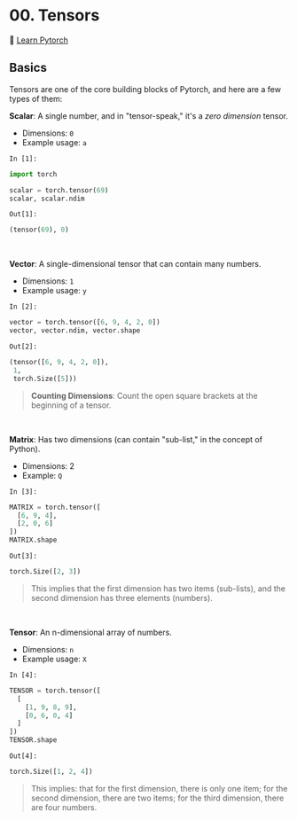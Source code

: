 # 00. Tensors

🍔 [Learn Pytorch](https://www.learnpytorch.io/00_pytorch_fundamentals/)

## Basics

Tensors are one of the core building blocks of Pytorch, and here are a few types of them:

**Scalar**: A single number, and in "tensor-speak," it's a *zero dimension* tensor.
- Dimensions: `0`
- Example usage: `a`

`In [1]:`
```python
import torch

scalar = torch.tensor(69)
scalar, scalar.ndim
```

`Out[1]:`
```python
(tensor(69), 0)
```

<br />

**Vector**: A single-dimensional tensor that can contain many numbers.
- Dimensions: `1`
- Example usage: `y`

`In [2]:`
```python
vector = torch.tensor([6, 9, 4, 2, 0])
vector, vector.ndim, vector.shape
```

`Out[2]:`
```python
(tensor([6, 9, 4, 2, 0]),
 1,
 torch.Size([5]))
```

> **Counting Dimensions**: Count the open square brackets at the beginning of a tensor.

<br />

**Matrix**: Has two dimensions (can contain "sub-list," in the concept of Python).
- Dimensions: 2
- Example: `Q`

`In [3]:`
```python
MATRIX = torch.tensor([
  [6, 9, 4],
  [2, 0, 6]
])
MATRIX.shape
```

`Out[3]:`
```python
torch.Size([2, 3])
```

> This implies that the first dimension has two items (sub-lists), and the second dimension has three elements (numbers).

<br />

**Tensor**: An n-dimensional array of numbers.
- Dimensions: `n`
- Example usage: `X`

`In [4]:`
```python
TENSOR = torch.tensor([
  [
    [1, 9, 8, 9],
    [0, 6, 0, 4]
  ]
])
TENSOR.shape
```

`Out[4]:`
```python
torch.Size([1, 2, 4])
```

> This implies: that for the first dimension, there is only one item; for the second dimension, there are two items; for the third dimension, there are four numbers.

